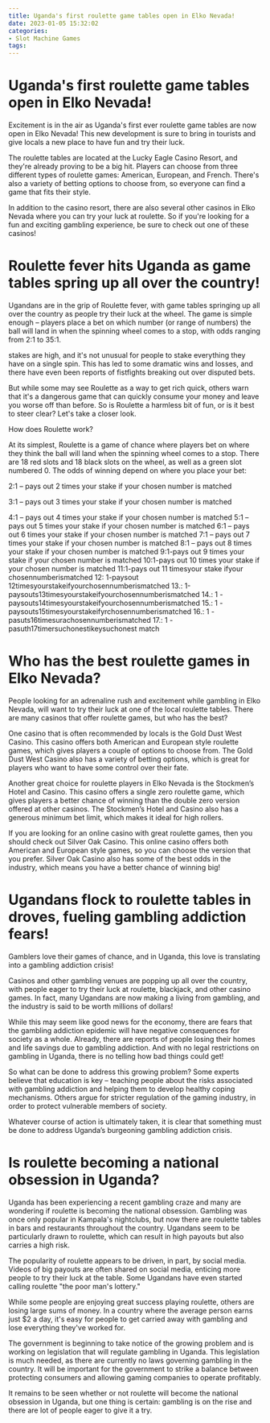 ```yaml
---
title: Uganda's first roulette game tables open in Elko Nevada!
date: 2023-01-05 15:32:02
categories:
- Slot Machine Games
tags:
---
```



#  Uganda's first roulette game tables open in Elko Nevada!

Excitement is in the air as Uganda's first ever roulette game tables are now open in Elko Nevada! This new development is sure to bring in tourists and give locals a new place to have fun and try their luck.

The roulette tables are located at the Lucky Eagle Casino Resort, and they're already proving to be a big hit. Players can choose from three different types of roulette games: American, European, and French. There's also a variety of betting options to choose from, so everyone can find a game that fits their style.

In addition to the casino resort, there are also several other casinos in Elko Nevada where you can try your luck at roulette. So if you're looking for a fun and exciting gambling experience, be sure to check out one of these casinos!

#  Roulette fever hits Uganda as game tables spring up all over the country!

Ugandans are in the grip of Roulette fever, with game tables springing up all over the country as people try their luck at the wheel. The game is simple enough – players place a bet on which number (or range of numbers) the ball will land in when the spinning wheel comes to a stop, with odds ranging from 2:1 to 35:1.

 stakes are high, and it's not unusual for people to stake everything they have on a single spin. This has led to some dramatic wins and losses, and there have even been reports of fistfights breaking out over disputed bets.

But while some may see Roulette as a way to get rich quick, others warn that it's a dangerous game that can quickly consume your money and leave you worse off than before. So is Roulette a harmless bit of fun, or is it best to steer clear? Let's take a closer look.

How does Roulette work?

At its simplest, Roulette is a game of chance where players bet on where they think the ball will land when the spinning wheel comes to a stop. There are 18 red slots and 18 black slots on the wheel, as well as a green slot numbered 0. The odds of winning depend on where you place your bet:

2:1 – pays out 2 times your stake if your chosen number is matched

3:1 – pays out 3 times your stake if your chosen number is matched

4:1 – pays out 4 times your stake if your chosen number is matched
5:1 – pays out 5 times your stake if your chosen number is matched
6:1 – pays out 6 times your stake if your chosen number is matched
7:1 – pays out 7 times your stake if your chosen number is matched 
8:1 – pays out 8 times your stake if your chosen number is matched   9:1-pays out 9 times your stake if your chosen number is matched 
10:1-pays out 10 times your stake if your chosen number is matched   11:1-pays out 11 timesyour stake ifyour chosennumberismatched 12: 1-paysout 12timesyourstakeifyourchosennumberismatched 13.: 1-paysouts13timesyourstakeifyourchosennumberismatched 14.: 1 -paysouts14timesyourstakeifyourchosennumberismatched 15.: 1 -paysouts15timesyourstakeifyrchosennumberismatched 16.: 1 -pasuts16timesurachosennumberismatched 17.: 1 -pasuth17timersuchonestikeysuchonest match

#  Who has the best roulette games in Elko Nevada?

People looking for an adrenaline rush and excitement while gambling in Elko Nevada, will want to try their luck at one of the local roulette tables. There are many casinos that offer roulette games, but who has the best?

One casino that is often recommended by locals is the Gold Dust West Casino. This casino offers both American and European style roulette games, which gives players a couple of options to choose from. The Gold Dust West Casino also has a variety of betting options, which is great for players who want to have some control over their fate.

Another great choice for roulette players in Elko Nevada is the Stockmen’s Hotel and Casino. This casino offers a single zero roulette game, which gives players a better chance of winning than the double zero version offered at other casinos. The Stockmen’s Hotel and Casino also has a generous minimum bet limit, which makes it ideal for high rollers.

If you are looking for an online casino with great roulette games, then you should check out Silver Oak Casino. This online casino offers both American and European style games, so you can choose the version that you prefer. Silver Oak Casino also has some of the best odds in the industry, which means you have a better chance of winning big!

#  Ugandans flock to roulette tables in droves, fueling gambling addiction fears!

Gamblers love their games of chance, and in Uganda, this love is translating into a gambling addiction crisis!

Casinos and other gambling venues are popping up all over the country, with people eager to try their luck at roulette, blackjack, and other casino games. In fact, many Ugandans are now making a living from gambling, and the industry is said to be worth millions of dollars!

While this may seem like good news for the economy, there are fears that the gambling addiction epidemic will have negative consequences for society as a whole. Already, there are reports of people losing their homes and life savings due to gambling addiction. And with no legal restrictions on gambling in Uganda, there is no telling how bad things could get!

So what can be done to address this growing problem? Some experts believe that education is key – teaching people about the risks associated with gambling addiction and helping them to develop healthy coping mechanisms. Others argue for stricter regulation of the gaming industry, in order to protect vulnerable members of society.

Whatever course of action is ultimately taken, it is clear that something must be done to address Uganda’s burgeoning gambling addiction crisis.

#  Is roulette becoming a national obsession in Uganda?

Uganda has been experiencing a recent gambling craze and many are wondering if roulette is becoming the national obsession. Gambling was once only popular in Kampala's nightclubs, but now there are roulette tables in bars and restaurants throughout the country. Ugandans seem to be particularly drawn to roulette, which can result in high payouts but also carries a high risk.

The popularity of roulette appears to be driven, in part, by social media. Videos of big payouts are often shared on social media, enticing more people to try their luck at the table. Some Ugandans have even started calling roulette "the poor man's lottery."

While some people are enjoying great success playing roulette, others are losing large sums of money. In a country where the average person earns just $2 a day, it's easy for people to get carried away with gambling and lose everything they've worked for.

The government is beginning to take notice of the growing problem and is working on legislation that will regulate gambling in Uganda. This legislation is much needed, as there are currently no laws governing gambling in the country. It will be important for the government to strike a balance between protecting consumers and allowing gaming companies to operate profitably.

It remains to be seen whether or not roulette will become the national obsession in Uganda, but one thing is certain: gambling is on the rise and there are lot of people eager to give it a try.